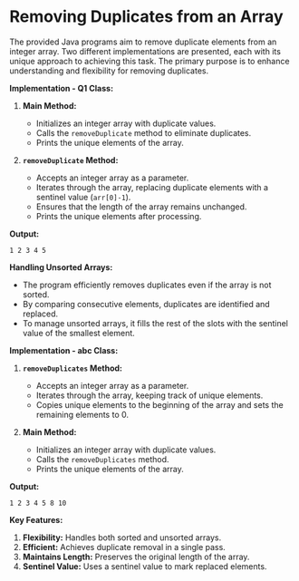 # Removing Duplicates from an Array

The provided Java programs aim to remove duplicate elements from an integer array. Two different implementations are presented, each with its unique approach to achieving this task. The primary purpose is to enhance understanding and flexibility for removing duplicates.

**Implementation - Q1 Class:**
1. **Main Method:**
   - Initializes an integer array with duplicate values.
   - Calls the `removeDuplicate` method to eliminate duplicates.
   - Prints the unique elements of the array.

2. **`removeDuplicate` Method:**
   - Accepts an integer array as a parameter.
   - Iterates through the array, replacing duplicate elements with a sentinel value (`arr[0]-1`).
   - Ensures that the length of the array remains unchanged.
   - Prints the unique elements after processing.

**Output:**
```
1 2 3 4 5
```

**Handling Unsorted Arrays:**
- The program efficiently removes duplicates even if the array is not sorted.
- By comparing consecutive elements, duplicates are identified and replaced.
- To manage unsorted arrays, it fills the rest of the slots with the sentinel value of the smallest element.

**Implementation - abc Class:**
1. **`removeDuplicates` Method:**
   - Accepts an integer array as a parameter.
   - Iterates through the array, keeping track of unique elements.
   - Copies unique elements to the beginning of the array and sets the remaining elements to 0.

2. **Main Method:**
   - Initializes an integer array with duplicate values.
   - Calls the `removeDuplicates` method.
   - Prints the unique elements of the array.

**Output:**
```
1 2 3 4 5 8 10
```

**Key Features:**
1. **Flexibility:** Handles both sorted and unsorted arrays.
2. **Efficient:** Achieves duplicate removal in a single pass.
3. **Maintains Length:** Preserves the original length of the array.
4. **Sentinel Value:** Uses a sentinel value to mark replaced elements.
